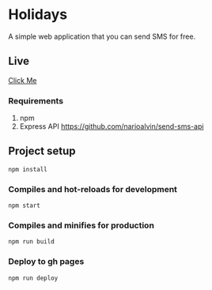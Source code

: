 # Holidays
A simple web application that you can send SMS for free.

## Live
[Click Me](https://narioalvin.github.io/react-send-sms/)

### Requirements
1. npm
2. Express API https://github.com/narioalvin/send-sms-api

## Project setup
```
npm install
```

### Compiles and hot-reloads for development
```
npm start
```

### Compiles and minifies for production
```
npm run build
```

### Deploy to gh pages
```
npm run deploy
```

